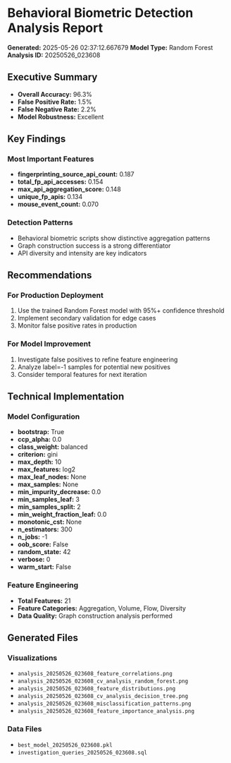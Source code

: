 # Behavioral Biometric Detection Analysis Report

**Generated:** 2025-05-26 02:37:12.667679
**Model Type:** Random Forest
**Analysis ID:** 20250526_023608

## Executive Summary

- **Overall Accuracy:** 96.3%
- **False Positive Rate:** 1.5%
- **False Negative Rate:** 2.2%
- **Model Robustness:** Excellent

## Key Findings

### Most Important Features
- **fingerprinting_source_api_count:** 0.187
- **total_fp_api_accesses:** 0.154
- **max_api_aggregation_score:** 0.148
- **unique_fp_apis:** 0.134
- **mouse_event_count:** 0.070

### Detection Patterns
- Behavioral biometric scripts show distinctive aggregation patterns
- Graph construction success is a strong differentiator
- API diversity and intensity are key indicators

## Recommendations

### For Production Deployment
1. Use the trained Random Forest model with 95%+ confidence threshold
2. Implement secondary validation for edge cases
3. Monitor false positive rates in production

### For Model Improvement
1. Investigate false positives to refine feature engineering
2. Analyze label=-1 samples for potential new positives
3. Consider temporal features for next iteration

## Technical Implementation

### Model Configuration
- **bootstrap:** True
- **ccp_alpha:** 0.0
- **class_weight:** balanced
- **criterion:** gini
- **max_depth:** 10
- **max_features:** log2
- **max_leaf_nodes:** None
- **max_samples:** None
- **min_impurity_decrease:** 0.0
- **min_samples_leaf:** 3
- **min_samples_split:** 2
- **min_weight_fraction_leaf:** 0.0
- **monotonic_cst:** None
- **n_estimators:** 300
- **n_jobs:** -1
- **oob_score:** False
- **random_state:** 42
- **verbose:** 0
- **warm_start:** False

### Feature Engineering
- **Total Features:** 21
- **Feature Categories:** Aggregation, Volume, Flow, Diversity
- **Data Quality:** Graph construction analysis performed

## Generated Files

### Visualizations
- `analysis_20250526_023608_feature_correlations.png`
- `analysis_20250526_023608_cv_analysis_random_forest.png`
- `analysis_20250526_023608_feature_distributions.png`
- `analysis_20250526_023608_cv_analysis_decision_tree.png`
- `analysis_20250526_023608_misclassification_patterns.png`
- `analysis_20250526_023608_feature_importance_analysis.png`

### Data Files
- `best_model_20250526_023608.pkl`
- `investigation_queries_20250526_023608.sql`

